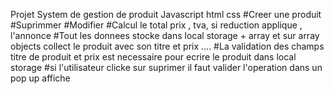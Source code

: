 Projet System de gestion de produit Javascript html css
#Creer une produit 
#Suprimmer
#Modifier
#Calcul le total prix , tva, si reduction applique , l'annonce
#Tout les donnees stocke dans local storage + array et sur array objects collect le produit avec son titre et prix ....
#La validation des champs titre de produit et prix est necessaire pour ecrire le produit dans local storage
#si l'utilisateur clicke sur suprimer il faut valider l'operation dans un pop up affiche 


